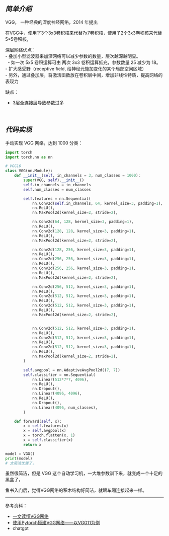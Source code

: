 
## _简单介绍_

VGG， 一种经典的深度神经网络，2014 年提出

在VGG中，使用了3个3x3卷积核来代替7x7卷积核，使用了2个3x3卷积核来代替5*5卷积核，




<p class="warn">
深层网络优点：</br>
- 叠加小型滤波器来加深网络可以减少参数的数量，层次越深越明显。</br>
&nbsp; - 如一次 5x5 卷积运算可由 两次 3x3 卷积运算抵充，参数数量 25 减少为 18。</br>
- 扩大感受野（receptive field, 给神经元施加变化的某个局部空间区域）</br>
- 另外，通过叠加层，将激活函数放在卷积层中间，增加非线性特质，提高网络的表现力
</p>


缺点：
- 3层全连接层导致参数过多


</br>

## _代码实现_

手动实现 VGG 网络，达到 1000 分类：

```python
import torch
import torch.nn as nn

# VGG16
class VGG(nn.Module):
    def __init__(self, in_channels = 3, num_classes = 1000):
        super(VGG, self).__init__()
        self.in_channels = in_channels
        self.num_classes = num_classes

        self.features = nn.Sequential(
            nn.Conv2d(self.in_channels, 64, kernel_size=3, padding=1),
            nn.ReLU(),
            nn.MaxPool2d(kernel_size=2, stride=2),

            nn.Conv2d(64, 128, kernel_size=3, padding=1),
            nn.ReLU(),
            nn.Conv2d(128, 128, kernel_size=3, padding=1),
            nn.ReLU(),
            nn.MaxPool2d(kernel_size=2, stride=2),

            nn.Conv2d(128, 256, kernel_size=3, padding=1),
            nn.ReLU(),
            nn.Conv2d(256, 256, kernel_size=3, padding=1),
            nn.ReLU(),
            nn.Conv2d(256, 256, kernel_size=3, padding=1),
            nn.ReLU(),
            nn.MaxPool2d(kernel_size=2, stride=2),

            nn.Conv2d(256, 512, kernel_size=3, padding=1),
            nn.ReLU(),
            nn.Conv2d(512, 512, kernel_size=3, padding=1),
            nn.ReLU(),
            nn.Conv2d(512, 512, kernel_size=3, padding=1),
            nn.ReLU(),
            nn.MaxPool2d(kernel_size=2, stride=2),


            nn.Conv2d(512, 512, kernel_size=3, padding=1),
            nn.ReLU(),
            nn.Conv2d(512, 512, kernel_size=3, padding=1),
            nn.ReLU(),
            nn.Conv2d(512, 512, kernel_size=3, padding=1),
            nn.ReLU(),
            nn.MaxPool2d(kernel_size=2, stride=2),
        )

        self.avgpool = nn.AdaptiveAvgPool2d((7, 7))
        self.classifier = nn.Sequential(
            nn.Linear(512*7*7, 4096),
            nn.ReLU(),
            nn.Dropout(),
            nn.Linear(4096, 4096),
            nn.ReLU(),
            nn.Dropout(),
            nn.Linear(4096, num_classes),
        )

    def forward(self, x):
        x = self.features(x)
        x = self.avgpool(x)
        x = torch.flatten(x, 1)
        x = self.classifier(x)
        return x

model = VGG()
print(model)
# 太简洁优雅了，
```

虽然很简洁，但是 VGG 这个自动学习机，一大堆参数训下来，就变成一个十足的黑盒了，




鱼书入门后，觉得VGG网络的积木结构好简洁，就跟车厢连接起来一样。








----------

参考资料：
- [一文读懂VGG网络](https://zhuanlan.zhihu.com/p/41423739)
- [使用Pytorch搭建VGG网络——以VGG11为例](https://www.cnblogs.com/xmd-home/p/14793221.html)
- chatgpt